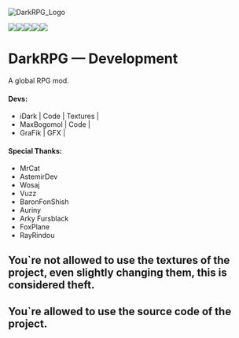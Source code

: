 ![DarkRPG_Logo](https://cdn.discordapp.com/attachments/1014345920315412502/1055843203670085642/dark-rpg-reborn.png)

![](https://cf.way2muchnoise.eu/title/240630.svg)![](http://cf.way2muchnoise.eu/versions/698244.svg)![](https://cf.way2muchnoise.eu/698244.svg)![](https://img.shields.io/badge/License-GPL--2.0-blue)![](https://img.shields.io/discord/859843420603416618?color=Green&label=Discord&logo=Discord&style=flat-square)

# DarkRPG — Development
A global RPG mod.

#### Devs:
- iDark | Code | Textures |
- MaxBogomol | Code |
- GraFik | GFX |

#### Special Thanks:
- MrCat
- AstemirDev
- Wosaj
- Vuzz
- BaronFonShish
- Auriny
- Arky Fursblack
- FoxPlane
- RayRindou

## You`re not allowed to use the textures of the project, even slightly changing them, this is considered theft.
## You`re allowed to use the source code of the project. 

